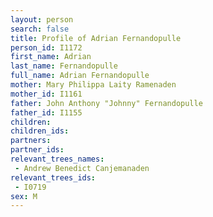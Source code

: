 ```yaml
---
layout: person
search: false
title: Profile of Adrian Fernandopulle
person_id: I1172
first_name: Adrian
last_name: Fernandopulle
full_name: Adrian Fernandopulle
mother: Mary Philippa Laity Ramenaden
mother_id: I1161
father: John Anthony "Johnny" Fernandopulle
father_id: I1155
children:
children_ids:
partners:
partner_ids:
relevant_trees_names:
 - Andrew Benedict Canjemanaden
relevant_trees_ids:
 - I0719
sex: M
---
```



